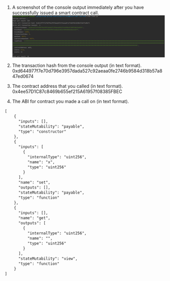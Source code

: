 1. A screenshot of the console output immediately after you have successfully issued a smart contract call.
   ![console output](https://github.com/helmihidzir/nervos/blob/main/task-3/output.png)


2. The transaction hash from the console output (in text format).
   0xd644977f7e70d796e3957dada527c92aeaa0fe2746b9584d318b57a847ed0674


3. The contract address that you called (in text format).    
   0x4ee57D1C87c8469b655ef215A61957f08385FBEC


4. The ABI for contract you made a call on (in text format).
```
[
    {
      "inputs": [],
      "stateMutability": "payable",
      "type": "constructor"
    },
    {
      "inputs": [
        {
          "internalType": "uint256",
          "name": "x",
          "type": "uint256"
        }
      ],
      "name": "set",
      "outputs": [],
      "stateMutability": "payable",
      "type": "function"
    },
    {
      "inputs": [],
      "name": "get",
      "outputs": [
        {
          "internalType": "uint256",
          "name": "",
          "type": "uint256"
        }
      ],
      "stateMutability": "view",
      "type": "function"
    }
]
```
